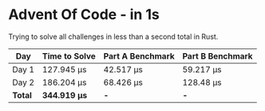 # Advent Of Code - in 1s
Trying to solve all challenges in less than a second total in Rust.

| Day    | Time to Solve | Part A Benchmark | Part B Benchmark |
|--------|---------------|------------------|------------------|
| Day 1  | 127.945 µs    | 42.517 µs        | 59.217 µs        |
| Day 2  | 186.204 µs    | 68.426 µs        | 128.48 µs        |
| **Total** | **344.919 µs** | **-**     | **-**     |
